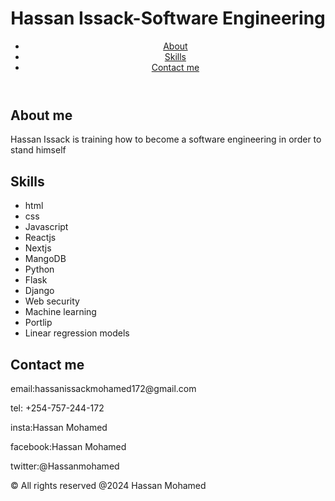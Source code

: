 <!DOCTYPE html>
<html>
    <head>
        <title>Hassan Issack</title>
    </head>
    <body>
        <header>
            <h1>Hassan Issack-Software Engineering</h1>
            <nav>
                <ul>
                    <li><a href="#about">About</a></li>
                    <li><a href="#skills">Skills</a></li>
                    <li><a href="#contact me">Contact me</a></li>
                </ul>
            </nav>
        </header>
        <main>
            <section id="about">
                <h2>About me</h2>
                <p>Hassan Issack is training how to become a software engineering in order to stand himself</p>
            </section>
            <section id="skills">
                <h2>Skills</h2>
                <ul>
                    <li>html</li>
                    <li>css</li>
                    <li>Javascript</li>
                    <li>Reactjs</li>
                    <li>Nextjs</li>
                    <li>MangoDB</li>
                    <li>Python</li>
                    <li>Flask</li>
                    <li>Django</li>
                    <li>Web security</li>
                    <li>Machine learning</li>
                    <li>Portlip</li>
                    <li>Linear regression models</li>
                </ul>
            </section>
            <section id="contact me">
                <h2>Contact me</h2>
                <p>email:hassanissackmohamed172@gmail.com</p>
                <p>tel: +254-757-244-172</p>
                <p>insta:Hassan Mohamed</p>
                <p>facebook:Hassan Mohamed</p>
                <p>twitter:@Hassanmohamed</p>
            </section>
        </main>
    </body>
  <footer>
        <p>&copy; All rights reserved @2024 Hassan Mohamed</p>
    </footer>  
</html>
